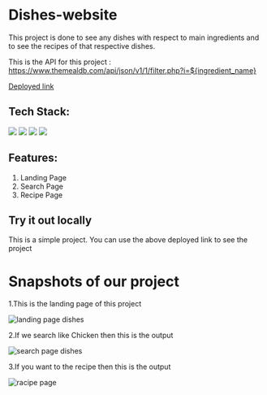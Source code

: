 # Dishes-website
This project is done to see any dishes with respect to main ingredients and to see the recipes of that respective dishes.



This is the API for this project : https://www.themealdb.com/api/json/v1/1/filter.php?i=${ingredient_name}

[Deployed link](https://resilient-cascaron-bec1dc.netlify.app)



## Tech Stack:

<p>
   <img src="https://img.icons8.com/color/64/000000/javascript.png"/>
   <img src="https://img.icons8.com/color/64/000000/html-5.png"/>
   <img src="https://img.icons8.com/color/64/000000/css3.png" />
   <img src="https://img.icons8.com/color/64/000000/json.png"/>
</p>

## Features:
1. Landing Page
2. Search Page
3. Recipe Page


## Try it out locally
This is a simple project. You can use the above deployed link to see the project

<h1>Snapshots of our project</h1>

1.This is the landing page of this project

![landing page dishes](https://user-images.githubusercontent.com/93926085/165445215-59cd40c3-db9c-40fc-818c-c93c36aa369e.png)




2.If we search like Chicken then this is the output

![search page dishes](https://user-images.githubusercontent.com/93926085/165445223-6d283b20-6897-4f76-93f0-cdfb423325ed.png)




3.If you want to the recipe then this is the output

![racipe page](https://user-images.githubusercontent.com/93926085/165445229-d9608aeb-cefa-4262-94de-a676dc4b64d0.png)
